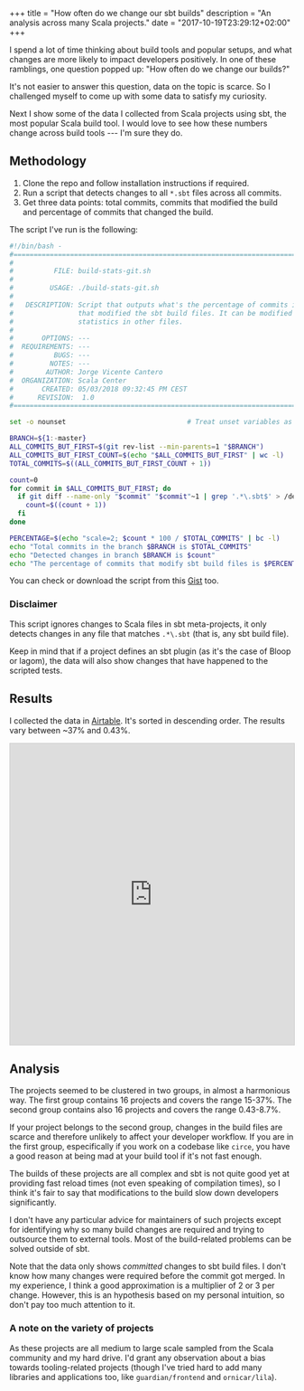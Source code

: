 +++
title = "How often do we change our sbt builds"
description = "An analysis across many Scala projects."
date = "2017-10-19T23:29:12+02:00"
+++

I spend a lot of time thinking about build tools and popular setups, and what
changes are more likely to impact developers positively. In one of these
ramblings, one question popped up: "How often do we change our builds?"

It's not easier to answer this question, data on the topic is scarce. So I
challenged myself to come up with some data to satisfy my curiosity.

Next I show some of the data I collected from Scala projects using sbt, the
most popular Scala build tool. I would love to see how these numbers change
across build tools --- I'm sure they do.

## Methodology

1. Clone the repo and follow installation instructions if required.
2. Run a script that detects changes to all `*.sbt` files across all commits.
3. Get three data points: total commits, commits that modified the build and percentage of commits that changed the build.

The script I've run is the following:

```bash
#!/bin/bash - 
#===============================================================================
#
#          FILE: build-stats-git.sh
# 
#         USAGE: ./build-stats-git.sh 
# 
#   DESCRIPTION: Script that outputs what's the percentage of commits in a codebase
#                that modified the sbt build files. It can be modified to support
#                statistics in other files.
# 
#       OPTIONS: ---
#  REQUIREMENTS: ---
#          BUGS: ---
#         NOTES: ---
#        AUTHOR: Jorge Vicente Cantero
#  ORGANIZATION: Scala Center
#       CREATED: 05/03/2018 09:32:45 PM CEST
#      REVISION:  1.0
#===============================================================================

set -o nounset                              # Treat unset variables as an error

BRANCH=${1:-master}
ALL_COMMITS_BUT_FIRST=$(git rev-list --min-parents=1 "$BRANCH")
ALL_COMMITS_BUT_FIRST_COUNT=$(echo "$ALL_COMMITS_BUT_FIRST" | wc -l)
TOTAL_COMMITS=$((ALL_COMMITS_BUT_FIRST_COUNT + 1))

count=0
for commit in $ALL_COMMITS_BUT_FIRST; do
  if git diff --name-only "$commit" "$commit"~1 | grep '.*\.sbt$' > /dev/null 2>&1; then
    count=$((count + 1))
  fi
done

PERCENTAGE=$(echo "scale=2; $count * 100 / $TOTAL_COMMITS" | bc -l)
echo "Total commits in the branch $BRANCH is $TOTAL_COMMITS"
echo "Detected changes in branch $BRANCH is $count"
echo "The percentage of commits that modify sbt build files is $PERCENTAGE"
```

You can check or download the script from this
[Gist](https://gist.github.com/jvican/b163ce76d8d6c3da4e6b8bc3036ca18e) too.

### Disclaimer

This script ignores changes to Scala files in sbt meta-projects, it only
detects changes in any file that matches `.*\.sbt` (that is, any sbt build
file).

Keep in mind that if a project defines an sbt plugin (as it's the case of
Bloop or lagom), the data will also show changes that have happened to the
scripted tests.

## Results

I collected the data in [Airtable](https://airtable.com/). It's sorted in
descending order. The results vary between ~37% and 0.43%.

<iframe class="airtable-embed" src="https://airtable.com/embed/shrJ0COoCFGbxSLEL?backgroundColor=gray&layout=card&viewControls=on" frameborder="0" onmousewheel="" width="100%" height="533" style="background: transparent; border: 1px solid #ccc;"></iframe>

<br>

## Analysis

The projects seemed to be clustered in two groups, in almost a harmonious way.
The first group contains 16 projects and covers the range 15-37%. The second
group contains also 16 projects and covers the range 0.43-8.7%.

If your project belongs to the second group, changes in the build files are
scarce and therefore unlikely to affect your developer workflow. If you are
in the first group, especifically if you work on a codebase like `circe`,
you have a good reason at being mad at your build tool if it's not fast enough.

The builds of these projects are all complex and sbt is not quite good yet at
providing fast reload times (not even speaking of compilation times), so I
think it's fair to say that modifications to the build slow down developers
significantly.

I don't have any particular advice for maintainers of such projects except
for identifying why so many build changes are required and trying to
outsource them to external tools. Most of the build-related problems can be
solved outside of sbt.

Note that the data only shows *committed* changes to sbt build files. I don't
know how many changes were required before the commit got merged. In my
experience, I think a good approximation is a multiplier of 2 or 3 per
change. However, this is an hypothesis based on my personal intuition, so
don't pay too much attention to it.

### A note on the variety of projects

As these projects are all medium to large scale sampled from the Scala
community and my hard drive. I'd grant any observation about a bias towards
tooling-related projects (though I've tried hard to add many libraries and
applications too, like `guardian/frontend` and `ornicar/lila`).